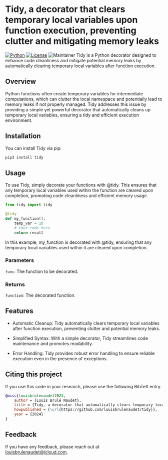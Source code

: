 # Tidy, a decorator that clears temporary local variables upon function execution, preventing clutter and mitigating memory leaks
[![Python](https://img.shields.io/pypi/pyversions/tensorflow.svg)](https://badge.fury.io/py/tensorflow) [![License](https://img.shields.io/badge/License-Apache_2.0-blue.svg)](https://opensource.org/licenses/Apache-2.0) ![Maintainer](https://img.shields.io/badge/maintainer-@louisbrulenaudet-blue)
Tidy is a Python decorator designed to enhance code cleanliness and mitigate potential memory leaks by automatically clearing temporary local variables after function execution.

## Overview

Python functions often create temporary variables for intermediate computations, which can clutter the local namespace and potentially lead to memory leaks if not properly managed. Tidy addresses this issue by providing a simple yet powerful decorator that automatically cleans up temporary local variables, ensuring a tidy and efficient execution environment.

## Installation
You can install Tidy via pip:

```bash
pip3 install tidy
```
## Usage
  
To use Tidy, simply decorate your functions with @tidy. This ensures that any temporary local variables used within the function are cleared upon completion, promoting code cleanliness and efficient memory usage.

```python
from tidy import tidy

@tidy
def my_function():
	temp_var = 10
	# Your code here
	return result
```
In this example, my_function is decorated with @tidy, ensuring that any temporary local variables used within it are cleared upon completion.

### Parameters
`func`: The function to be decorated.

### Returns
`function`: The decorated function.

## Features
- Automatic Cleanup: Tidy automatically clears temporary local variables after function execution, preventing clutter and potential memory leaks.

- Simplified Syntax: With a simple decorator, Tidy streamlines code maintenance and promotes readability.

- Error Handling: Tidy provides robust error handling to ensure reliable execution even in the presence of exceptions.

## Citing this project
If you use this code in your research, please use the following BibTeX entry.

```BibTeX
@misc{louisbrulenaudet2023,
	author = {Louis Brulé Naudet},
	title = {Tidy, a decorator that automatically clears temporary local variables upon function execution, effectively preventing clutter and mitigating memory leaks},
	howpublished = {\url{https://github.com/louisbrulenaudet/tidy}},
	year = {2024}
}
```
## Feedback
If you have any feedback, please reach out at [louisbrulenaudet@icloud.com](mailto:louisbrulenaudet@icloud.com).